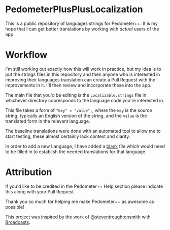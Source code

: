 # PedometerPlusPlusLocalization

This is a public repository of languages strings for Pedometer++.  It is my hope that I can get better translations by working with *actual* users of the app.

# Workflow

I'm still working out exactly how this will work in practice, but my idea is to put the strings files in this repository and then anyone who is interested in improving their languages translation can create a Pull Request with the improvements in it.  I'll then review and incorporate these into the app.

The main file that you'd be editing is the `Localizable.strings` file in whichever directory cooresponds to the language code you're interested in.

This file takes a form of `"key" = "value";`, where the `key` is the source string, typically an English version of the string, and the `value` is the translated form in the relevant language. 

The baseline translations were done with an automated tool to allow me to start testing, these almost certainly lack context and clarity.  

In order to add a new Language, I have added a [blank](https://github.com/UnderscoreDavidSmith/PedometerPlusPlusLocalization/blob/main/BlankTemplate.strings) file which would need to be filled in to establish the needed translations for that language. 

# Attribution

If you'd like to be credited in the Pedometer++ Help section please indicate this along with your Pull Request. 

Thank you so much for helping me make Pedometer++ as awesome as possible!

This project was inspired by the work of [@steventroughtonsmith](https://github.com/steventroughtonsmith)
 with [Broadcasts](https://github.com/steventroughtonsmith/broadcasts-localization).
